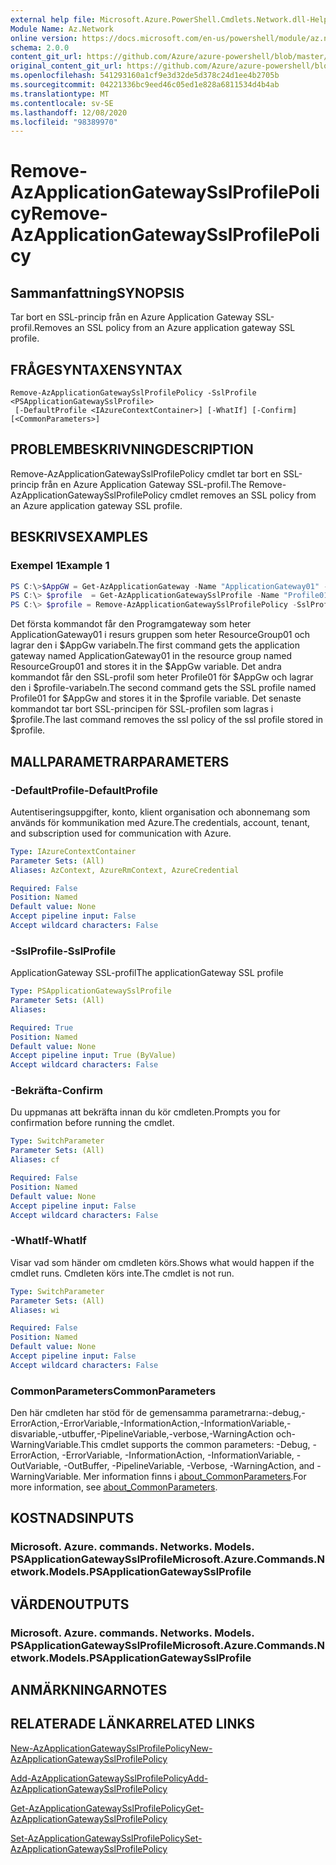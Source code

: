 ```yaml
---
external help file: Microsoft.Azure.PowerShell.Cmdlets.Network.dll-Help.xml
Module Name: Az.Network
online version: https://docs.microsoft.com/en-us/powershell/module/az.network/remove-azapplicationgatewaysslprofilepolicy
schema: 2.0.0
content_git_url: https://github.com/Azure/azure-powershell/blob/master/src/Network/Network/help/Remove-AzApplicationGatewaySslProfilePolicy.md
original_content_git_url: https://github.com/Azure/azure-powershell/blob/master/src/Network/Network/help/Remove-AzApplicationGatewaySslProfilePolicy.md
ms.openlocfilehash: 541293160a1cf9e3d32de5d378c24d1ee4b2705b
ms.sourcegitcommit: 04221336bc9eed46c05ed1e828a6811534d4b4ab
ms.translationtype: MT
ms.contentlocale: sv-SE
ms.lasthandoff: 12/08/2020
ms.locfileid: "98389970"
---
```

# <span data-ttu-id="5a84a-101">Remove-AzApplicationGatewaySslProfilePolicy</span><span class="sxs-lookup"><span data-stu-id="5a84a-101">Remove-AzApplicationGatewaySslProfilePolicy</span></span>

## <span data-ttu-id="5a84a-102">Sammanfattning</span><span class="sxs-lookup"><span data-stu-id="5a84a-102">SYNOPSIS</span></span>
<span data-ttu-id="5a84a-103">Tar bort en SSL-princip från en Azure Application Gateway SSL-profil.</span><span class="sxs-lookup"><span data-stu-id="5a84a-103">Removes an SSL policy from an Azure application gateway SSL profile.</span></span>

## <span data-ttu-id="5a84a-104">FRÅGESYNTAXEN</span><span class="sxs-lookup"><span data-stu-id="5a84a-104">SYNTAX</span></span>

```
Remove-AzApplicationGatewaySslProfilePolicy -SslProfile <PSApplicationGatewaySslProfile>
 [-DefaultProfile <IAzureContextContainer>] [-WhatIf] [-Confirm] [<CommonParameters>]
```

## <span data-ttu-id="5a84a-105">PROBLEMBESKRIVNING</span><span class="sxs-lookup"><span data-stu-id="5a84a-105">DESCRIPTION</span></span>
<span data-ttu-id="5a84a-106">Remove-AzApplicationGatewaySslProfilePolicy cmdlet tar bort en SSL-princip från en Azure Application Gateway SSL-profil.</span><span class="sxs-lookup"><span data-stu-id="5a84a-106">The Remove-AzApplicationGatewaySslProfilePolicy cmdlet removes an SSL policy from an Azure application gateway SSL profile.</span></span>

## <span data-ttu-id="5a84a-107">BESKRIVS</span><span class="sxs-lookup"><span data-stu-id="5a84a-107">EXAMPLES</span></span>

### <span data-ttu-id="5a84a-108">Exempel 1</span><span class="sxs-lookup"><span data-stu-id="5a84a-108">Example 1</span></span>
```powershell
PS C:\>$AppGW = Get-AzApplicationGateway -Name "ApplicationGateway01" -ResourceGroupName "ResourceGroup01"
PS C:\> $profile  = Get-AzApplicationGatewaySslProfile -Name "Profile01" -ApplicationGateway $AppGw
PS C:\> $profile = Remove-AzApplicationGatewaySslProfilePolicy -SslProfile $profile
```

<span data-ttu-id="5a84a-109">Det första kommandot får den Programgateway som heter ApplicationGateway01 i resurs gruppen som heter ResourceGroup01 och lagrar den i $AppGw variabeln.</span><span class="sxs-lookup"><span data-stu-id="5a84a-109">The first command gets the application gateway named ApplicationGateway01 in the resource group named ResourceGroup01 and stores it in the $AppGw variable.</span></span> <span data-ttu-id="5a84a-110">Det andra kommandot får den SSL-profil som heter Profile01 för $AppGw och lagrar den i $profile-variabeln.</span><span class="sxs-lookup"><span data-stu-id="5a84a-110">The second command gets the SSL profile named Profile01 for $AppGw and stores it in the $profile variable.</span></span> <span data-ttu-id="5a84a-111">Det senaste kommandot tar bort SSL-principen för SSL-profilen som lagras i $profile.</span><span class="sxs-lookup"><span data-stu-id="5a84a-111">The last command removes the ssl policy of the ssl profile stored in $profile.</span></span>

## <span data-ttu-id="5a84a-112">MALLPARAMETRAR</span><span class="sxs-lookup"><span data-stu-id="5a84a-112">PARAMETERS</span></span>

### <span data-ttu-id="5a84a-113">-DefaultProfile</span><span class="sxs-lookup"><span data-stu-id="5a84a-113">-DefaultProfile</span></span>
<span data-ttu-id="5a84a-114">Autentiseringsuppgifter, konto, klient organisation och abonnemang som används för kommunikation med Azure.</span><span class="sxs-lookup"><span data-stu-id="5a84a-114">The credentials, account, tenant, and subscription used for communication with Azure.</span></span>

```yaml
Type: IAzureContextContainer
Parameter Sets: (All)
Aliases: AzContext, AzureRmContext, AzureCredential

Required: False
Position: Named
Default value: None
Accept pipeline input: False
Accept wildcard characters: False
```

### <span data-ttu-id="5a84a-115">-SslProfile</span><span class="sxs-lookup"><span data-stu-id="5a84a-115">-SslProfile</span></span>
<span data-ttu-id="5a84a-116">ApplicationGateway SSL-profil</span><span class="sxs-lookup"><span data-stu-id="5a84a-116">The applicationGateway SSL profile</span></span>

```yaml
Type: PSApplicationGatewaySslProfile
Parameter Sets: (All)
Aliases:

Required: True
Position: Named
Default value: None
Accept pipeline input: True (ByValue)
Accept wildcard characters: False
```

### <span data-ttu-id="5a84a-117">-Bekräfta</span><span class="sxs-lookup"><span data-stu-id="5a84a-117">-Confirm</span></span>
<span data-ttu-id="5a84a-118">Du uppmanas att bekräfta innan du kör cmdleten.</span><span class="sxs-lookup"><span data-stu-id="5a84a-118">Prompts you for confirmation before running the cmdlet.</span></span>

```yaml
Type: SwitchParameter
Parameter Sets: (All)
Aliases: cf

Required: False
Position: Named
Default value: None
Accept pipeline input: False
Accept wildcard characters: False
```

### <span data-ttu-id="5a84a-119">-WhatIf</span><span class="sxs-lookup"><span data-stu-id="5a84a-119">-WhatIf</span></span>
<span data-ttu-id="5a84a-120">Visar vad som händer om cmdleten körs.</span><span class="sxs-lookup"><span data-stu-id="5a84a-120">Shows what would happen if the cmdlet runs.</span></span>
<span data-ttu-id="5a84a-121">Cmdleten körs inte.</span><span class="sxs-lookup"><span data-stu-id="5a84a-121">The cmdlet is not run.</span></span>

```yaml
Type: SwitchParameter
Parameter Sets: (All)
Aliases: wi

Required: False
Position: Named
Default value: None
Accept pipeline input: False
Accept wildcard characters: False
```

### <span data-ttu-id="5a84a-122">CommonParameters</span><span class="sxs-lookup"><span data-stu-id="5a84a-122">CommonParameters</span></span>
<span data-ttu-id="5a84a-123">Den här cmdleten har stöd för de gemensamma parametrarna:-debug,-ErrorAction,-ErrorVariable,-InformationAction,-InformationVariable,-disvariable,-utbuffer,-PipelineVariable,-verbose,-WarningAction och-WarningVariable.</span><span class="sxs-lookup"><span data-stu-id="5a84a-123">This cmdlet supports the common parameters: -Debug, -ErrorAction, -ErrorVariable, -InformationAction, -InformationVariable, -OutVariable, -OutBuffer, -PipelineVariable, -Verbose, -WarningAction, and -WarningVariable.</span></span> <span data-ttu-id="5a84a-124">Mer information finns i [about_CommonParameters](http://go.microsoft.com/fwlink/?LinkID=113216).</span><span class="sxs-lookup"><span data-stu-id="5a84a-124">For more information, see [about_CommonParameters](http://go.microsoft.com/fwlink/?LinkID=113216).</span></span>

## <span data-ttu-id="5a84a-125">KOSTNADS</span><span class="sxs-lookup"><span data-stu-id="5a84a-125">INPUTS</span></span>

### <span data-ttu-id="5a84a-126">Microsoft. Azure. commands. Networks. Models. PSApplicationGatewaySslProfile</span><span class="sxs-lookup"><span data-stu-id="5a84a-126">Microsoft.Azure.Commands.Network.Models.PSApplicationGatewaySslProfile</span></span>

## <span data-ttu-id="5a84a-127">VÄRDEN</span><span class="sxs-lookup"><span data-stu-id="5a84a-127">OUTPUTS</span></span>

### <span data-ttu-id="5a84a-128">Microsoft. Azure. commands. Networks. Models. PSApplicationGatewaySslProfile</span><span class="sxs-lookup"><span data-stu-id="5a84a-128">Microsoft.Azure.Commands.Network.Models.PSApplicationGatewaySslProfile</span></span>

## <span data-ttu-id="5a84a-129">ANMÄRKNINGAR</span><span class="sxs-lookup"><span data-stu-id="5a84a-129">NOTES</span></span>

## <span data-ttu-id="5a84a-130">RELATERADE LÄNKAR</span><span class="sxs-lookup"><span data-stu-id="5a84a-130">RELATED LINKS</span></span>

[<span data-ttu-id="5a84a-131">New-AzApplicationGatewaySslProfilePolicy</span><span class="sxs-lookup"><span data-stu-id="5a84a-131">New-AzApplicationGatewaySslProfilePolicy</span></span>](./New-AzApplicationGatewaySslProfilePolicy.md)

[<span data-ttu-id="5a84a-132">Add-AzApplicationGatewaySslProfilePolicy</span><span class="sxs-lookup"><span data-stu-id="5a84a-132">Add-AzApplicationGatewaySslProfilePolicy</span></span>](./Add-AzApplicationGatewaySslProfilePolicy.md)

[<span data-ttu-id="5a84a-133">Get-AzApplicationGatewaySslProfilePolicy</span><span class="sxs-lookup"><span data-stu-id="5a84a-133">Get-AzApplicationGatewaySslProfilePolicy</span></span>](./Get-AzApplicationGatewaySslProfilePolicy.md)

[<span data-ttu-id="5a84a-134">Set-AzApplicationGatewaySslProfilePolicy</span><span class="sxs-lookup"><span data-stu-id="5a84a-134">Set-AzApplicationGatewaySslProfilePolicy</span></span>](./Set-AzApplicationGatewaySslProfilePolicy.md)